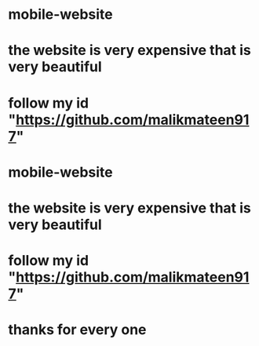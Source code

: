 # mobile-website
# the website is very expensive that is very beautiful
# follow my id "https://github.com/malikmateen917"



# mobile-website
# the website is very expensive that is very beautiful
# follow my id "https://github.com/malikmateen917"

# thanks for every one
